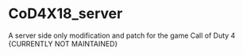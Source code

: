 # CoD4X18_server
A server side only modification and patch for the game Call of Duty 4 {CURRENTLY NOT MAINTAINED}
